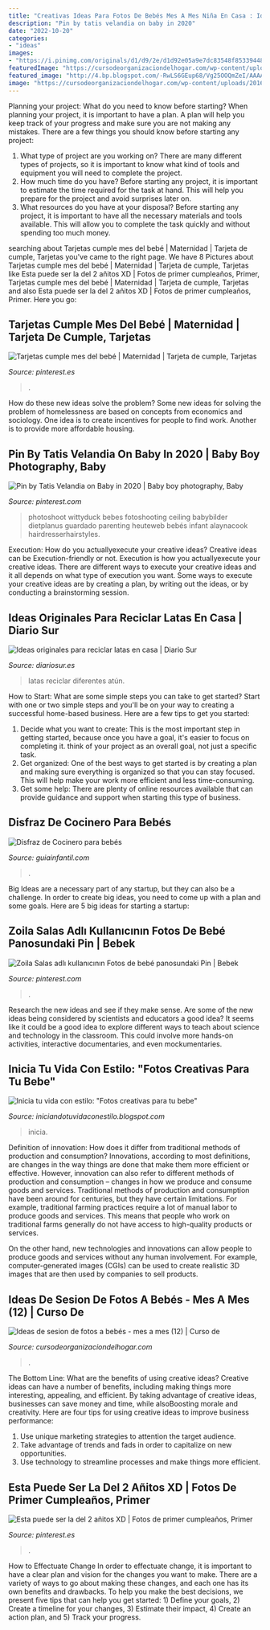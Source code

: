 ```yaml
---
title: "Creativas Ideas Para Fotos De Bebés Mes A Mes Niña En Casa : Ideas Originales Para Reciclar Latas En Casa"
description: "Pin by tatis velandia on baby in 2020"
date: "2022-10-20"
categories:
- "ideas"
images:
- "https://i.pinimg.com/originals/d1/d9/2e/d1d92e05a9e7dc83548f85339448dd72.jpg"
featuredImage: "https://cursodeorganizaciondelhogar.com/wp-content/uploads/2016/09/Ideas-de-sesion-de-fotos-a-bebés-mes-a-mes-12.jpg"
featured_image: "http://4.bp.blogspot.com/-RwLS6GEup68/Vg25OOQmZeI/AAAAAAAAAHU/XEyk_wZQxxk/s1600/maleta-bebe.jpg"
image: "https://cursodeorganizaciondelhogar.com/wp-content/uploads/2016/09/Ideas-de-sesion-de-fotos-a-bebés-mes-a-mes-12.jpg"
---
```



Planning your project: What do you need to know before starting?
When planning your project, it is important to have a plan. A plan will help you keep track of your progress and make sure you are not making any mistakes. There are a few things you should know before starting any project:
1. What type of project are you working on? There are many different types of projects, so it is important to know what kind of tools and equipment you will need to complete the project.
2. How much time do you have? Before starting any project, it is important to estimate the time required for the task at hand. This will help you prepare for the project and avoid surprises later on.
3. What resources do you have at your disposal? Before starting any project, it is important to have all the necessary materials and tools available. This will allow you to complete the task quickly and without spending too much money.

	

		
searching about Tarjetas cumple mes del bebé | Maternidad | Tarjeta de cumple, Tarjetas you've came to the right page. We have 8 Pictures about Tarjetas cumple mes del bebé | Maternidad | Tarjeta de cumple, Tarjetas like Esta puede ser la del 2 añitos XD | Fotos de primer cumpleaños, Primer, Tarjetas cumple mes del bebé | Maternidad | Tarjeta de cumple, Tarjetas and also Esta puede ser la del 2 añitos XD | Fotos de primer cumpleaños, Primer. Here you go:
		
    
## Tarjetas Cumple Mes Del Bebé | Maternidad | Tarjeta De Cumple, Tarjetas

<img loading=lazy src="https://i.pinimg.com/236x/c9/de/e2/c9dee2bf12d70ac5f774c15a5b64faca.jpg?nii=t" onerror="this.onerror=null;this.src='https://tse1.mm.bing.net/th?id=OIP.6_yW1zer18q2Xt_mn8xwxQAAAA&amp;pid=15.1';" alt="Tarjetas cumple mes del bebé | Maternidad | Tarjeta de cumple, Tarjetas">

_Source: pinterest.es_

>. 

	

How do these new ideas solve the problem?
Some new ideas for solving the problem of homelessness are based on concepts from economics and sociology. One idea is to create incentives for people to find work. Another is to provide more affordable housing.

    
## Pin By Tatis Velandia On Baby In 2020 | Baby Boy Photography, Baby

<img loading=lazy src="https://i.pinimg.com/originals/d1/d9/2e/d1d92e05a9e7dc83548f85339448dd72.jpg" onerror="this.onerror=null;this.src='https://tse3.mm.bing.net/th?id=OIP.eXpj6EAXTkm1ZFrKrNLyJQHaJ3&amp;pid=15.1';" alt="Pin by Tatis Velandia on Baby in 2020 | Baby boy photography, Baby">

_Source: pinterest.com_

>photoshoot wittyduck bebes fotoshooting ceiling babybilder dietplanus guardado parenting heuteweb bebés infant alaynacook hairdresserhairstyles. 

	

Execution: How do you actuallyexecute your creative ideas?
Creative ideas can be Execution-friendly or not. Execution is how you actuallyexecute your creative ideas. There are different ways to execute your creative ideas and it all depends on what type of execution you want. Some ways to execute your creative ideas are by creating a plan, by writing out the ideas, or by conducting a brainstorming session.

    
## Ideas Originales Para Reciclar Latas En Casa | Diario Sur

<img loading=lazy src="https://static3.diariosur.es/www/pre2017/multimedia/noticias/201604/14/media/cortadas/latas-recicladas-definitiva--575x323.jpg" onerror="this.onerror=null;this.src='https://tse3.mm.bing.net/th?id=OIP.LWry_t7dZOag5nZyVskAYQHaEK&amp;pid=15.1';" alt="Ideas originales para reciclar latas en casa | Diario Sur">

_Source: diariosur.es_

>latas reciclar diferentes atún. 

	

How to Start: What are some simple steps you can take to get started?
Start with one or two simple steps and you'll be on your way to creating a successful home-based business. Here are a few tips to get you started: 
1. Decide what you want to create: This is the most important step in getting started, because once you have a goal, it's easier to focus on completing it. think of your project as an overall goal, not just a specific task. 
2. Get organized: One of the best ways to get started is by creating a plan and making sure everything is organized so that you can stay focused. This will help make your work more efficient and less time-consuming. 
3. Get some help: There are plenty of online resources available that can provide guidance and support when starting this type of business.

    
## Disfraz De Cocinero Para Bebés

<img loading=lazy src="https://static.guiainfantil.com/pictures/312-4-disfraz-de-cocinero-para-bebes.jpg" onerror="this.onerror=null;this.src='https://tse1.mm.bing.net/th?id=OIP.QXB3PgrxhvwnsSbF4sPXvgHaHa&amp;pid=15.1';" alt="Disfraz de Cocinero para bebés">

_Source: guiainfantil.com_

>. 

	

Big Ideas are a necessary part of any startup, but they can also be a challenge. In order to create big ideas, you need to come up with a plan and some goals. Here are 5 big ideas for starting a startup: 

    
## Zoila Salas Adlı Kullanıcının Fotos De Bebé Panosundaki Pin | Bebek

<img loading=lazy src="https://i.pinimg.com/originals/32/e1/d4/32e1d475767beaf3aaaa63419a16cd05.jpg" onerror="this.onerror=null;this.src='https://tse2.mm.bing.net/th?id=OIP.HQ1GJoBMyXCuqdsK7eySJAHaJC&amp;pid=15.1';" alt="Zoila Salas adlı kullanıcının Fotos de bebé panosundaki Pin | Bebek">

_Source: pinterest.com_

>. 

	

Research the new ideas and see if they make sense.
Are some of the new ideas being considered by scientists and educators a good idea? It seems like it could be a good idea to explore different ways to teach about science and technology in the classroom. This could involve more hands-on activities, interactive documentaries, and even mockumentaries.

    
## Inicia Tu Vida Con Estilo: &quot;Fotos Creativas Para Tu Bebe&quot;

<img loading=lazy src="http://4.bp.blogspot.com/-RwLS6GEup68/Vg25OOQmZeI/AAAAAAAAAHU/XEyk_wZQxxk/s1600/maleta-bebe.jpg" onerror="this.onerror=null;this.src='https://tse4.mm.bing.net/th?id=OIP.uUAREMvvlvWWy_JB2ScxIgHaGx&amp;pid=15.1';" alt="Inicia tu vida con estilo: &quot;Fotos creativas para tu bebe&quot;">

_Source: iniciandotuvidaconestilo.blogspot.com_

>inicia. 

	

Definition of innovation: How does it differ from traditional methods of production and consumption?
Innovations, according to most definitions, are changes in the way things are done that make them more efficient or effective. However, innovation can also refer to different methods of production and consumption – changes in how we produce and consume goods and services.
Traditional methods of production and consumption have been around for centuries, but they have certain limitations. For example, traditional farming practices require a lot of manual labor to produce goods and services. This means that people who work on traditional farms generally do not have access to high-quality products or services.

On the other hand, new technologies and innovations can allow people to produce goods and services without any human involvement. For example, computer-generated images (CGIs) can be used to create realistic 3D images that are then used by companies to sell products.

    
## Ideas De Sesion De Fotos A Bebés - Mes A Mes (12) | Curso De

<img loading=lazy src="https://cursodeorganizaciondelhogar.com/wp-content/uploads/2016/09/Ideas-de-sesion-de-fotos-a-bebés-mes-a-mes-12.jpg" onerror="this.onerror=null;this.src='https://tse3.mm.bing.net/th?id=OIP.kqm25FmIr9jviEUPKt59LQHaJ2&amp;pid=15.1';" alt="Ideas de sesion de fotos a bebés - mes a mes (12) | Curso de">

_Source: cursodeorganizaciondelhogar.com_

>. 

	

The Bottom Line: What are the benefits of using creative ideas?
Creative ideas can have a number of benefits, including making things more interesting, appealing, and efficient. By taking advantage of creative ideas, businesses can save money and time, while alsoBoosting morale and creativity. Here are four tips for using creative ideas to improve business performance: 
1. Use unique marketing strategies to attention the target audience.
2. Take advantage of trends and fads in order to capitalize on new opportunities.
3. Use technology to streamline processes and make things more efficient. 

    
## Esta Puede Ser La Del 2 Añitos XD | Fotos De Primer Cumpleaños, Primer

<img loading=lazy src="https://i.pinimg.com/originals/51/5e/ed/515eed6a7bcee897d9ea9559fc653c4f.jpg" onerror="this.onerror=null;this.src='https://tse3.mm.bing.net/th?id=OIP.lKsowAsIaC9C31KkM5beBwHaFY&amp;pid=15.1';" alt="Esta puede ser la del 2 añitos XD | Fotos de primer cumpleaños, Primer">

_Source: pinterest.es_

>. 

	

How to Effectuate Change
In order to effectuate change, it is important to have a clear plan and vision for the changes you want to make. There are a variety of ways to go about making these changes, and each one has its own benefits and drawbacks. To help you make the best decisions, we present five tips that can help you get started: 1) Define your goals, 2) Create a timeline for your changes, 3) Estimate their impact, 4) Create an action plan, and 5) Track your progress.

